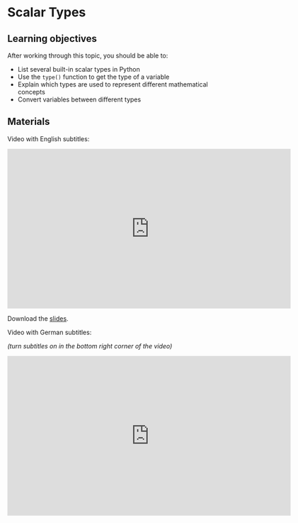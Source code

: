 # Scalar Types

## Learning objectives

After working through this topic, you should be able to:

- List several built-in scalar types in Python
- Use the `type()` function to get the type of a variable
- Explain which types are used to represent different mathematical concepts
- Convert variables between different types

## Materials

Video with English subtitles:

<iframe
  src="https://electure.uni-bonn.de/paella7/ui/watch.html?id=151074a5-ea77-493f-9d2d-6f5651b37af4"
  width="640"
  height="360"
  frameborder="0"
  allowfullscreen
></iframe>

Download the [slides](python_basics-scalar_types.pdf).

Video with German subtitles:

*(turn subtitles on in the bottom right corner of the video)*

<iframe
  src="https://electure.uni-bonn.de/paella7/ui/watch.html?id=24c82dca-698f-4d53-aad6-e77f921eb8e0"
  width="640"
  height="360"
  frameborder="0"
  allowfullscreen
></iframe>
